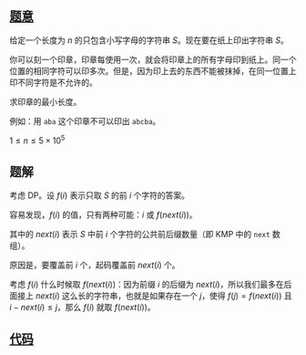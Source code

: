 ## [题意](https://www.luogu.com.cn/problem/P3426)
给定一个长度为 $n$ 的只包含小写字母的字符串 $S$。现在要在纸上印出字符串 $S$。

你可以刻一个印章，印章每使用一次，就会将印章上的所有字母印到纸上。同一个位置的相同字符可以印多次。但是，因为印上去的东西不能被抹掉，在同一位置上印不同字符是不允许的。

求印章的最小长度。

例如：用 $\texttt{aba}$ 这个印章不可以印出 $\texttt{abcba}$。

$1 \leq n \leq 5 \times 10^5$

## 题解
考虑 DP。设 $f\left(i\right)$ 表示只取 $S$ 的前 $i$ 个字符的答案。

容易发现，$f\left(i\right)$ 的值，只有两种可能：$i$ 或 $f\left(next\left(i\right)\right)$。

其中的 $next\left(i\right)$ 表示 $S$ 中前 $i$ 个字符的公共前后缀数量（即 KMP 中的 $\texttt{next}$ 数组）。

原因是，要覆盖前 $i$ 个，起码覆盖前 $next\left(i\right)$ 个。

考虑 $f\left(i\right)$ 什么时候取 $f\left(next\left(i\right)\right)$：因为前缀 $i$ 的后缀为 $next\left(i\right)$，所以我们最多在后面接上 $next\left(i\right)$ 这么长的字符串，也就是如果存在一个 $j$，使得 $f\left(j\right) = f\left(next\left(i\right)\right)$ 且 $i - next\left(i\right) \leq j$，那么 $f\left(i\right)$ 就取 $f\left(next\left(i\right)\right)$。

## [代码](https://raw.verge.tk/rb-tree/rb-tree/main/Code/Luogu/P3426.txt)